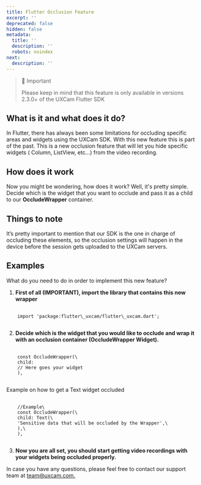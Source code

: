 ```yaml
---
title: Flutter Occlusion Feature
excerpt: ''
deprecated: false
hidden: false
metadata:
  title: ''
  description: ''
  robots: noindex
next:
  description: ''
---
```

> 🚧 Important
>
> Please keep in mind that this feature is only available in versions 2.3.0+ of the UXCam Flutter SDK

## What is it and what does it do?

In Flutter, there has always been some limitations for occluding specific areas and widgets using the UXCam SDK. With this new feature this is part of the past. This is a new occlusion feature that will let you hide specific widgets ( Column, ListView, etc…) from the video recording.

## How does it work

Now you might be wondering, how does it work? Well, it's pretty simple. Decide which is the widget that you want to occlude and pass it as a child to our **OccludeWrapper** container.

## Things to note

It’s pretty important to mention that our SDK is the one in charge of occluding these elements, so the occlusion settings will happen in the device before the session gets uploaded to the UXCam servers.

## Examples

What do you need to do in order to implement this new feature?

1. **First of all (IMPORTANT), import the library that contains this new wrapper**

<pre>
  <code class="language-java">
    import 'package:flutter\_uxcam/flutter\_uxcam.dart';
  </code>
</pre>

2. **Decide which is the widget that you would like to occlude and wrap it with an occlusion container (OccludeWrapper Widget).**

<pre>
  <code class="language-java">
    const OccludeWrapper(\
    child:
    // Here goes your widget
    ),
  </code>
</pre>

Example on how to get a Text widget occluded

<pre>
  <code class="language-java">
    //Example\
    const OccludeWrapper(\
    child: Text(\
    'Sensitive data that will be occluded by the Wrapper',\
    ),\
    ),
  </code>
</pre>

3. **Now you are all set, you should start getting video recordings with your widgets being occluded properly.**

In case you have any questions, please feel free to contact our support team at [team@uxcam.com.](mailto:team@uxcam.com)